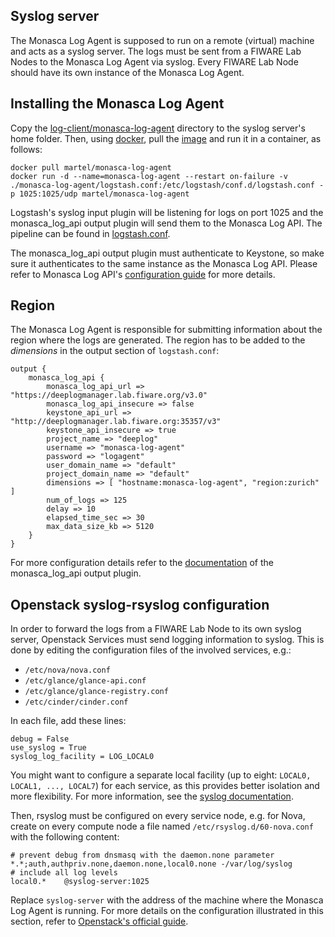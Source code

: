 ## Syslog server
The Monasca Log Agent is supposed to run on a remote (virtual) machine and acts as a syslog server. The logs must be sent from a FIWARE Lab Nodes to the Monasca Log Agent via syslog. Every FIWARE Lab Node should have its own instance of the Monasca Log Agent.

## Installing the Monasca Log Agent
Copy the [log-client/monasca-log-agent][2] directory to the syslog server's home folder. Then, using [docker][1], pull the [image][9] and run it in a container, as follows:

    docker pull martel/monasca-log-agent
    docker run -d --name=monasca-log-agent --restart on-failure -v ./monasca-log-agent/logstash.conf:/etc/logstash/conf.d/logstash.conf -p 1025:1025/udp martel/monasca-log-agent

Logstash's syslog input plugin will be listening for logs on port 1025 and the monasca_log_api output plugin will send them to the Monasca Log API. The pipeline can be found in [logstash.conf][4].

The monasca_log_api output plugin must authenticate to Keystone, so make sure it authenticates to the same instance as the Monasca Log API. Please refer to Monasca Log API's [configuration guide](monasca-log-api.md) for more details.

## Region
The Monasca Log Agent is responsible for submitting information about the region where the logs are generated. The region has to be added to the _dimensions_ in the output section of `logstash.conf`:

    output {
        monasca_log_api {
            monasca_log_api_url => "https://deeplogmanager.lab.fiware.org/v3.0"
            monasca_log_api_insecure => false
            keystone_api_url => "http://deeplogmanager.lab.fiware.org:35357/v3"
            keystone_api_insecure => true
            project_name => "deeplog"
            username => "monasca-log-agent"
            password => "logagent"
            user_domain_name => "default"
            project_domain_name => "default"
            dimensions => [ "hostname:monasca-log-agent", "region:zurich" ]
            num_of_logs => 125
            delay => 10
            elapsed_time_sec => 30
            max_data_size_kb => 5120
        }
    }

For more configuration details refer to the [documentation][5] of the monasca_log_api output plugin.

## Openstack syslog-rsyslog configuration
In order to forward the logs from a FIWARE Lab Node to its own syslog server, Openstack Services must send logging information to syslog. This is done by editing the configuration files of the involved services, e.g.:

+ `/etc/nova/nova.conf`
+ `/etc/glance/glance-api.conf`
+ `/etc/glance/glance-registry.conf`
+ `/etc/cinder/cinder.conf`

In each file, add these lines:

    debug = False
    use_syslog = True
    syslog_log_facility = LOG_LOCAL0

You might want to configure a separate local facility (up to eight: `LOCAL0, LOCAL1, ..., LOCAL7`) for each service, as this provides better isolation and more flexibility. For more information, see the [syslog documentation][8].

Then, rsyslog must be configured on every service node, e.g. for Nova, create on every compute node a file named `/etc/rsyslog.d/60-nova.conf` with the following content:

    # prevent debug from dnsmasq with the daemon.none parameter
    *.*;auth,authpriv.none,daemon.none,local0.none -/var/log/syslog
    # include all log levels
    local0.*    @syslog-server:1025

Replace `syslog-server` with the address of the machine where the Monasca Log Agent is running. For more details on the configuration illustrated in this section, refer to [Openstack's official guide][7].

[1]:https://www.docker.com/
[2]:https://github.com/martel-innovate/deep-log-inspection/tree/master/log-client/monasca-log-agent
[3]:https://github.com/martel-innovate/deep-log-inspection/blob/master/log-client/monasca-log-agent/Dockerfile
[4]:https://github.com/martel-innovate/deep-log-inspection/blob/master/log-client/monasca-log-agent/logstash.conf
[5]:http://www.rubydoc.info/gems/logstash-output-monasca_log_api/0.5.1#Start_logstash_output_plugin
[7]:https://docs.openstack.org/nova/pike/admin/manage-logs.html
[8]:https://en.wikipedia.org/wiki/Syslog
[9]:https://hub.docker.com/r/martel/monasca-log-agent/
